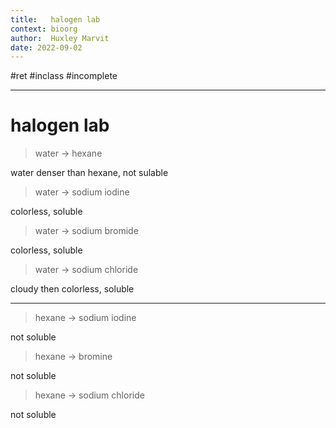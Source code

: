 ```yaml
---
title:   halogen lab
context: bioorg 
author:  Huxley Marvit
date: 2022-09-02
---
```


#ret #inclass #incomplete 

***

# halogen lab


> water → hexane

water denser than hexane, not sulable

> water → sodium iodine

colorless, soluble 

> water → sodium bromide

colorless, soluble

> water → sodium chloride 

cloudy then colorless, soluble

***

> hexane → sodium iodine

 not soluble

> hexane → bromine

not soluble

> hexane → sodium chloride 

not soluble


